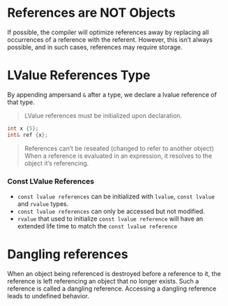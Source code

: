 # References are NOT Objects
If possible, the compiler will optimize references away by replacing all occurrences of a reference with the referent. However, this isn’t always possible, and in such cases, references may require storage.
# LValue References Type
By appending ampersand `&` after a type, we declare a lvalue reference of that type.
> LValue references must be initialized upon declaration.
```cpp
int x {5};
int& ref {x};
```
> References can’t be reseated (changed to refer to another object)
When a reference is evaluated in an expression, it resolves to the object it’s referencing.

### Const LValue References
- `const lvalue references` can be initialized with `lvalue`, `const lvalue` and `rvalue` types.
- `const lvalue references` can only be accessed but not modified.
- `rvalue` that used to initialize `const lvalue reference` will have an extended life time to match the `const lvalue reference`


# Dangling references
When an object being referenced is destroyed before a reference to it, the reference is left referencing an object that no longer exists. Such a reference is called a dangling reference. Accessing a dangling reference leads to undefined behavior.